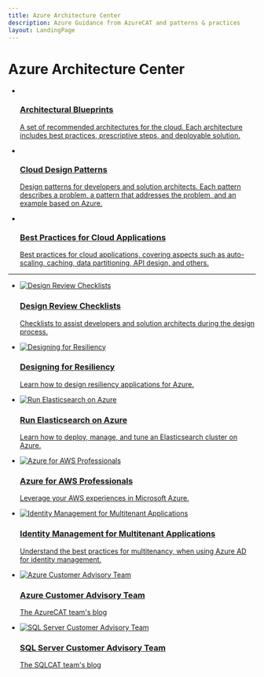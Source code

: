 ```yaml
---
title: Azure Architecture Center
description: Azure Guidance from AzureCAT and patterns & practices
layout: LandingPage
---
```

<link href="_css/pnp.css" type="text/css" rel="stylesheet" />
<div class="pnp">
    <div class="container">
        <h1>Azure Architecture Center</h1>
        <div class="frontmatter"></div>
        <ul id="featured" class="cardsW panel">
            <li>
            <a href="/azure/architecture/blueprints">
    <div class="cardSize">
        <div class="cardPadding">
            <div class="card">
                <div class="cardImageOuter">
                    <div class="cardImage">
                        <img data-scaleimage="_images/azure-arch-1.svg" src="_images/azure-arch-1.svg" alt="" />
                    </div>
                </div>
                <div class="cardText">
                    <h3>Architectural Blueprints</h3>
                    <p>A set of recommended architectures for the cloud. Each architecture includes best practices, prescriptive steps, and deployable solution.</p>
                </div>
            </div>
        </div>
    </div>
</a>
            </li>
            <li>
            <a href="/azure/architecture/patterns/">
    <div class="cardSize">
        <div class="cardPadding">
            <div class="card">
                <div class="cardImageOuter">
                    <div class="cardImage">
                        <img data-scaleimage="_images/azure-arch-3.svg" src="_images/azure-arch-3.svg" alt="" />
                    </div>
                </div>
                <div class="cardText">
                    <h3>Cloud Design Patterns</h3>
                    <p>Design patterns for developers and solution architects. Each pattern describes a problem, a pattern that addresses the problem, and an example based on Azure.</p>
                </div>
            </div>
        </div>
    </div>
</a>
            </li>
            <li>
            <a href="/azure/architecture/best-practices/">
    <div class="cardSize">
        <div class="cardPadding">
            <div class="card">
                <div class="cardImageOuter">
                    <div class="cardImage">
                        <img data-scaleimage="_images/azure-arch-4.svg" src="_images/azure-arch-4.svg" alt="" />
                    </div>
                </div>
                <div class="cardText">
                    <h3>Best Practices for Cloud Applications</h3>
                    <p>Best practices for cloud applications, covering aspects such as auto-scaling, caching, data partitioning, API design, and others.</p>
                </div>
            </div>
        </div>
    </div>
</a>
            </li>
        </ul>
        <hr />
        <ul class="cardsFTitle panel secondary">
            <li>
            <a href="/azure/architecture/checklist/">
    <div class="cardSize">
        <div class="cardPadding">
            <div class="card">
                <div class="cardImageOuter">
                    <div class="cardImage">
                        <img src="_images/checklist.svg" alt="Design Review Checklists" />
                    </div>
                </div>
                <div class="cardText">
                    <h3>Design Review Checklists</h3>
                    <p>Checklists to assist developers and solution architects during the design process.</p>
                </div>
            </div>
        </div>
    </div>
</a>
            </li>
            <li>
            <a href="/azure/architecture/resiliency">
    <div class="cardSize">
        <div class="cardPadding">
            <div class="card">
                <div class="cardImageOuter">
                    <div class="cardImage">
                        <img src="_images/resiliency.svg" alt="Designing for Resiliency" />
                    </div>
                </div>
                <div class="cardText">
                    <h3>Designing for Resiliency</h3>
                    <p>Learn how to design resiliency applications for Azure.</p>
                </div>
            </div>
        </div>
    </div>
</a>
            </li>
            <li>
            <a href="/azure/architecture/elasticsearch">
    <div class="cardSize">
        <div class="cardPadding">
            <div class="card">
                <div class="cardImageOuter">
                    <div class="cardImage">
                        <img src="_images/elasticsearch.svg" alt="Run Elasticsearch on Azure" />
                    </div>
                </div>
                <div class="cardText">
                    <h3>Run Elasticsearch on Azure</h3>
                    <p>Learn how to deploy, manage, and tune an Elasticsearch cluster on Azure.</p>
                </div>
            </div>
        </div>
    </div>
</a>
            </li>
            <li>
            <a href="/azure/architecture/aws-professional">
    <div class="cardSize">
        <div class="cardPadding">
            <div class="card">
                <div class="cardImageOuter">
                    <div class="cardImage">
                        <img src="_images/aws-professional.svg" alt="Azure for AWS Professionals" />
                    </div>
                </div>
                <div class="cardText">
                    <h3>Azure for AWS Professionals</h3>
                    <p>Leverage your AWS experiences in Microsoft Azure.</p>
                </div>
            </div>
        </div>
    </div>
</a>
            </li>
            <li>
            <a href="/azure/architecture/multitenant-identity">
    <div class="cardSize">
        <div class="cardPadding">
            <div class="card">
                <div class="cardImageOuter">
                    <div class="cardImage">
                        <img src="_images/multitenant-identity.svg" alt="Identity Management for Multitenant Applications" />
                    </div>
                </div>
                <div class="cardText">
                    <h3>Identity Management for Multitenant Applications</h3>
                    <p>Understand the best practices for multitenancy, when using Azure AD for identity management.</p>
                </div>
            </div>
        </div>
    </div>
</a>
            </li>
            <li>
            <a href="https://blogs.msdn.microsoft.com/azurecat/">
    <div class="cardSize">
        <div class="cardPadding">
            <div class="card">
                <div class="cardImageOuter">
                    <div class="cardImage">
                        <img src="_images/azurecat.svg" alt="Azure Customer Advisory Team" />
                    </div>
                </div>
                <div class="cardText">
                    <h3>Azure Customer Advisory Team</h3>
                    <p>The AzureCAT team's blog</p>
                </div>
            </div>
        </div>
    </div>
</a>
            </li>
            <li>
            <a href="https://blogs.msdn.microsoft.com/sqlcat/">
    <div class="cardSize">
        <div class="cardPadding">
            <div class="card">
                <div class="cardImageOuter">
                    <div class="cardImage">
                        <img src="_images/sqlcat.svg" alt="SQL Server Customer Advisory Team" />
                    </div>
                </div>
                <div class="cardText">
                    <h3>SQL Server Customer Advisory Team</h3>
                    <p>The SQLCAT team's blog</p>
                </div>
            </div>
        </div>
    </div>
</a>
            </li>
        </ul>
    </div>
</div>